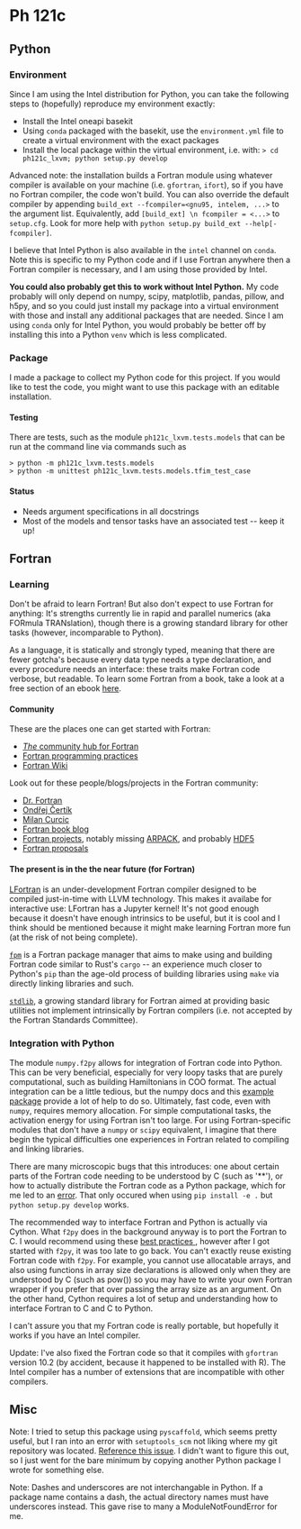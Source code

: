 # Ph 121c

## Python 

### Environment

Since I am using the Intel distribution for Python, you can take the following 
steps to (hopefully) reproduce my environment exactly:

- Install the Intel oneapi basekit
- Using `conda` packaged with the basekit, use the `environment.yml` file to
create a virtual environment with the exact packages
- Install the local package within the virtual environment, i.e. with:
`> cd ph121c_lxvm; python setup.py develop`

Advanced note: the installation builds a Fortran module using whatever compiler
is available on your machine (i.e. `gfortran`, `ifort`), so if you have no
Fortran compiler, the code won't build.
You can also override the default compiler by appending
`build_ext --fcompiler=<gnu95, intelem, ...>` to the argument list.
Equivalently, add `[build_ext] \n fcompiler = <...>` to `setup.cfg`.
Look for more help with `python setup.py build_ext --help[-fcompiler]`.

I believe that Intel Python is also available in the `intel` channel on `conda`.
Note this is specific to my Python code and if I use Fortran anywhere then
a Fortran compiler is necessary, and I am using those provided by Intel.

**You could also probably get this to work without Intel Python.**
My code probably will only depend on numpy, scipy, matplotlib, pandas, pillow,
and h5py, and so you could just install my package into a virtual
environment with those and install any additional packages that are needed.
Since I am using `conda` only for Intel Python, you would probably be better
off by installing this into a Python `venv` which is less complicated.

### Package

I made a package to collect my Python code for this project.
If you would like to test the code, you might want to use this package with an 
editable installation.

#### Testing

There are tests, such as the module `ph121c_lxvm.tests.models` that can be
run at the command line via commands such as 
```
> python -m ph121c_lxvm.tests.models
> python -m unittest ph121c_lxvm.tests.models.tfim_test_case
```

#### Status
- Needs argument specifications in all docstrings
- Most of the models and tensor tasks have an associated test -- keep it up!

## Fortran 

### Learning

Don't be afraid to learn Fortran!
But also don't expect to use Fortran for anything: It's strengths currently lie
in rapid and parallel numerics (aka FORmula TRANslation), though there is a
growing standard library for other tasks (however, incomparable to Python).

As a language, it is statically and strongly typed, meaning that there are fewer
gotcha's because every data type needs a type declaration, and every procedure
needs an interface: these traits make Fortran code verbose, but readable.
To learn some Fortran from a book, take a look at a free section of an ebook
[here](https://www.manning.com/books/exploring-modern-fortran-basics).

#### Community

These are the places one can get started with Fortran:
- [_The_ community hub for Fortran](https://fortran-lang.org/)
- [Fortran programming practices](https://www.fortran90.org/)
- [Fortran Wiki](http://fortranwiki.org/fortran/show/Fortran+Wiki)

Look out for these people/blogs/projects in the Fortran community:
- [Dr. Fortran](https://stevelionel.com/drfortran/)
- [Ondřej Čertík](https://ondrejcertik.com/blog/)
- [Milan Curcic](https://milancurcic.com/)
- [Fortran book blog](https://medium.com/modern-fortran)
- [Fortran projects](https://github.com/rabbiabram/awesome-fortran),
notably missing [ARPACK](https://www.caam.rice.edu/software/ARPACK/),
and probably [HDF5](https://www.hdfgroup.org/solutions/hdf5)
- [Fortran proposals](https://github.com/j3-fortran/fortran_proposals)

#### The present is in the the near future (for Fortran)

[LFortran](https://lfortran.org/) is an under-development Fortran compiler
designed to be compiled just-in-time with LLVM technology.
This makes it availabe for interactive use: LFortran has a Jupyter kernel!
It's not good enough because it doesn't have enough intrinsics to be useful,
but it is cool and I think should be mentioned because it might make learning
Fortran more fun (at the risk of not being complete).

[`fpm`](https://github.com/fortran-lang/fpm) is a Fortran package manager that
aims to make using and building Fortran code similar to Rust's `cargo` -- an
experience much closer to Python's `pip` than the age-old process of building
libraries using `make` via directly linking libraries and such.

[`stdlib`](https://github.com/fortran-lang/stdlib), a growing standard library
for Fortran aimed at providing basic utilities not implement intrinsically by
Fortran compilers (i.e. not accepted by the Fortran Standards Committee).

### Integration with Python

The module `numpy.f2py` allows for integration of Fortran code into Python.
This can be very beneficial, especially for very loopy tasks that are purely
computational, such as building Hamiltonians in COO format.
The actual integration can be a little tedious, but the numpy docs and this
[example package](https://github.com/scivision/f2py-examples)
provide a lot of help to do so.
Ultimately, fast code, even with `numpy`, requires memory allocation.
For simple computational tasks, the activation energy for using Fortran
isn't too large.
For using Fortran-specific modules that don't have a `numpy` or `scipy`
equivalent, I imagine that there begin the typical difficulties one
experiences in Fortran related to compiling and linking libraries.

There are many microscopic bugs that this introduces: one about certain parts
of the Fortran code needing to be understood by C (such as '\*\*'), or 
how to actually distribute the Fortran code as a Python package,
which for me led to an [error](https://github.com/dmlc/xgboost/issues/820).
That only occured when using `pip install -e .` but `python setup.py develop`
works.

The recommended way to interface Fortran and Python is actually via Cython.
What `f2py` does in the background anyway is to port the Fortran to C.
I would recommend using these [best practices
](https://www.fortran90.org/src/best-practices.html#interfacing-with-python),
however after I got started with `f2py`, it was too late to go back.
You can't exactly reuse existing Fortran code with `f2py`.
For example, you cannot use allocatable arrays, and also using functions in 
array size declarations is allowed only when they are understood by C (such as 
pow()) so you may have to write your own Fortran wrapper if you prefer that
over passing the array size as an argument.
On the other hand, Cython requires a lot of setup and understanding
how to interface Fortran to C and C to Python.

I can't assure you that my Fortran code is really portable, but hopefully it
works if you have an Intel compiler.

Update: I've also fixed the Fortran code so that it compiles with `gfortran`
version 10.2 (by accident, because it happened to be installed with R).
The Intel compiler has a number of extensions that are incompatible with other
compilers.

## Misc

Note: I tried to setup this package using `pyscaffold`, which seems pretty 
useful, but I ran into an error with `setuptools_scm` not liking where my
git repository was located.
[Reference this issue](https://github.com/pypa/setuptools_scm/issues/278).
I didn't want to figure this out, so I just went for the bare minimum by
copying another Python package I wrote for something else.

Note: Dashes and underscores are not interchangable in Python.
If a package name contains a dash, the actual directory names must have
underscores instead.
This gave rise to many a ModuleNotFoundError for me.
